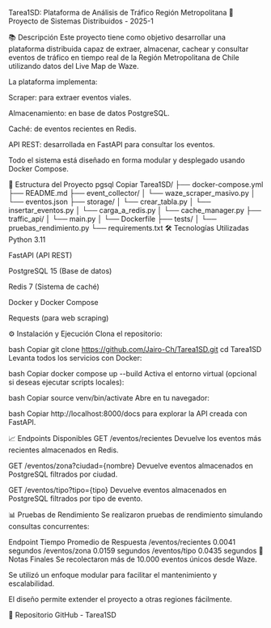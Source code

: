 Tarea1SD: Plataforma de Análisis de Tráfico Región Metropolitana 🚦
Proyecto de Sistemas Distribuidos - 2025-1

📚 Descripción
Este proyecto tiene como objetivo desarrollar una plataforma distribuida capaz de extraer, almacenar, cachear y consultar eventos de tráfico en tiempo real de la Región Metropolitana de Chile utilizando datos del Live Map de Waze.

La plataforma implementa:

Scraper: para extraer eventos viales.

Almacenamiento: en base de datos PostgreSQL.

Caché: de eventos recientes en Redis.

API REST: desarrollada en FastAPI para consultar los eventos.

Todo el sistema está diseñado en forma modular y desplegado usando Docker Compose.

📂 Estructura del Proyecto
pgsql
Copiar
Tarea1SD/
├── docker-compose.yml
├── README.md
├── event_collector/
│   └── waze_scraper_masivo.py
│   └── eventos.json
├── storage/
│   └── crear_tabla.py
│   └── insertar_eventos.py
│   └── carga_a_redis.py
│   └── cache_manager.py
├── traffic_api/
│   └── main.py
│   └── Dockerfile
├── tests/
│   └── pruebas_rendimiento.py
└── requirements.txt
🛠️ Tecnologías Utilizadas
Python 3.11

FastAPI (API REST)

PostgreSQL 15 (Base de datos)

Redis 7 (Sistema de caché)

Docker y Docker Compose

Requests (para web scraping)

⚙️ Instalación y Ejecución
Clona el repositorio:

bash
Copiar
git clone https://github.com/Jairo-Ch/Tarea1SD.git
cd Tarea1SD
Levanta todos los servicios con Docker:

bash
Copiar
docker compose up --build
Activa el entorno virtual (opcional si deseas ejecutar scripts locales):

bash
Copiar
source venv/bin/activate
Abre en tu navegador:

bash
Copiar
http://localhost:8000/docs
para explorar la API creada con FastAPI.

📈 Endpoints Disponibles
GET /eventos/recientes
Devuelve los eventos más recientes almacenados en Redis.

GET /eventos/zona?ciudad={nombre}
Devuelve eventos almacenados en PostgreSQL filtrados por ciudad.

GET /eventos/tipo?tipo={tipo}
Devuelve eventos almacenados en PostgreSQL filtrados por tipo de evento.

📊 Pruebas de Rendimiento
Se realizaron pruebas de rendimiento simulando consultas concurrentes:


Endpoint	Tiempo Promedio de Respuesta
/eventos/recientes	0.0041 segundos
/eventos/zona	0.0159 segundos
/eventos/tipo	0.0435 segundos
📝 Notas Finales
Se recolectaron más de 10.000 eventos únicos desde Waze.

Se utilizó un enfoque modular para facilitar el mantenimiento y escalabilidad.

El diseño permite extender el proyecto a otras regiones fácilmente.

📌 Repositorio
GitHub - Tarea1SD
